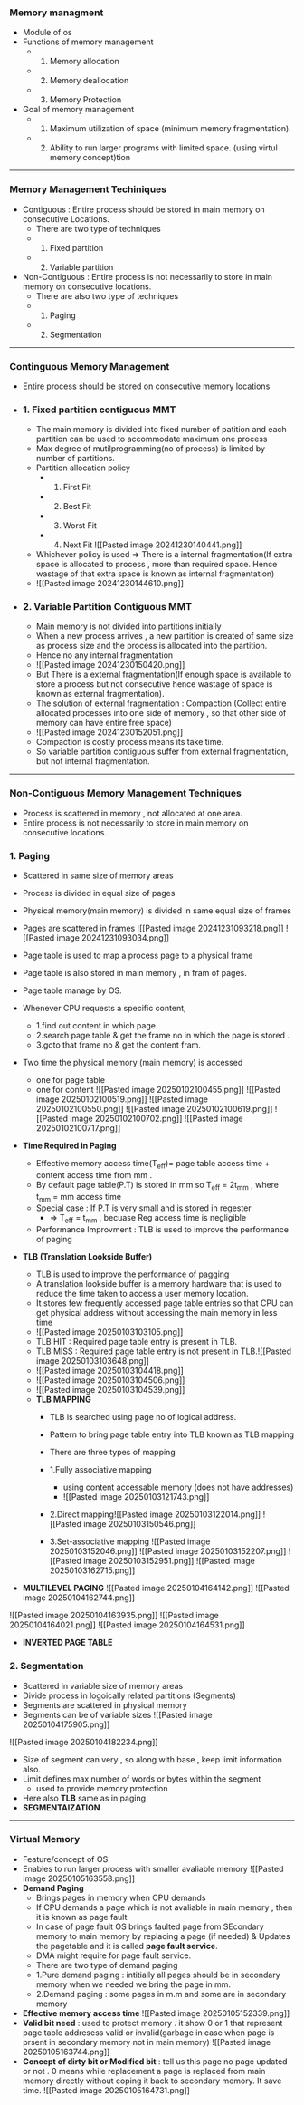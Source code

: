 ### **Memory managment**
- Module of os 
- Functions of memory management
	- 1. Memory allocation
	- 2. Memory deallocation 
	- 3. Memory Protection 
- Goal of memory management 
	- 1. Maximum utilization of space (minimum memory fragmentation).
	- 2. Ability to run larger programs with limited space. (using virtul memory concept)tion

---

### **Memory Management Techiniques**
- Contiguous  : Entire process should be stored in main memory on consecutive Locations. 
	- There are two type of techniques
	- 1. Fixed partition
	- 2. Variable partition 
- Non-Contiguous : Entire process is not necessarily to store in main memory on consecutive locations.
	- There are also two type of techniques 
	- 1. Paging 
	-  2. Segmentation

----
### **Continguous Memory Management**
- Entire process should be stored on consecutive memory locations
- ### 1. Fixed partition contiguous MMT
	- The main memory is divided into fixed number of patition and each partition can be used to accommodate maximum one process 
	- Max degree of mutilprogramming(no of process) is limited by number of partitions.
	- Partition allocation policy 
		- 1. First Fit
		- 2. Best Fit 
		- 3. Worst Fit
		- 4. Next Fit ![[Pasted image 20241230140441.png]]
	- Whichever policy is used => There is a internal fragmentation(If extra space is allocated to process , more than required space. Hence wastage of that extra space is known as internal fragmentation)
	- ![[Pasted image 20241230144610.png]]
- ### 2. Variable Partition Contiguous MMT
	- Main memory is not divided into partitions initially 
	- When a new process arrives , a new partition is created of same size as process size and the process is allocated into the partition.
	- Hence no any internal fragmentation
	- ![[Pasted image 20241230150420.png]]
	- But There is a external fragmentation(If enough space is available to store a process but not consecutive hence wastage of space is known as external fragmentation).
	- The solution of external fragmentation : Compaction (Collect entire allocated processes into one side of memory , so that other side of memory can have entire free space)
	- ![[Pasted image 20241230152051.png]]
	- Compaction is costly process means its take time.
	- So variable partition contiguous suffer from external fragmentation, but not internal fragmentation.
---
### **Non-Contiguous Memory Management Techniques**
- Process is scattered in memory , not allocated at one area.
- Entire process is not necessarily to store in main memory on consecutive locations.
### 1. Paging
- Scattered in same size of memory areas
- Process is divided in equal size of pages
-  Physical memory(main memory) is divided in same equal size of frames
- Pages are scattered in frames ![[Pasted image 20241231093218.png]] ![[Pasted image 20241231093034.png]]
- Page table is used to map a process page to a physical frame
- Page table is also stored in main memory , in fram of pages.
- Page table manage by OS.
- Whenever CPU requests a specific content,
	- 1.find out content in which page
	- 2.search page table & get the frame no in which the page is stored .
	- 3.goto that frame no & get the content fram.
- Two time the physical memory (main memory) is accessed
	- one for page table
	- one for content 
![[Pasted image 20250102100455.png]]
![[Pasted image 20250102100519.png]]
![[Pasted image 20250102100550.png]]
![[Pasted image 20250102100619.png]]
![[Pasted image 20250102100702.png]]
![[Pasted image 20250102100717.png]]

- **Time Required in Paging**
	- Effective memory access time(T<sub>eff</sub>)= page table access time + content access time from mm .
	- By default page table(P.T) is stored in mm so   T<sub>eff</sub> = 2t<sub>mm</sub>  , where t<sub>mm</sub> = mm access time
	- Special case : If P.T is very small and is stored in regester
		-  => T<sub>eff</sub> = t<sub>mm</sub>  , becuase Reg access time is negligible
	- Performance Improvment : TLB is used to improve the performance of paging 
- **TLB (Translation Lookside Buffer)**
	- TLB is used to improve the performance of pagging
	- A translation lookside buffer is a memory hardware that is used to reduce the time taken to access a user memory location.
	- It stores few frequently accessed page table entries so that CPU can get physical address without accessing the main memory in less time
	- ![[Pasted image 20250103103105.png]]
	- TLB HIT : Required page table entry is present in TLB.
	- TLB MISS : Required page table entry is not present in TLB.![[Pasted image 20250103103648.png]]
	- ![[Pasted image 20250103104418.png]]
	- ![[Pasted image 20250103104506.png]]
	- ![[Pasted image 20250103104539.png]]
	- **TLB MAPPING** 
		- TLB is searched using page no of logical address.
		- Pattern to bring page table entry into TLB known as TLB mapping
		- There are three types of mapping
		- 1.Fully associative mapping 
			- using content accessable memory (does not have addresses)
			- ![[Pasted image 20250103121743.png]]
		- 2.Direct mapping![[Pasted image 20250103122014.png]]
			 ![[Pasted image 20250103150546.png]]
			 
		- 3.Set-associative mapping
			![[Pasted image 20250103152046.png]]
			![[Pasted image 20250103152207.png]]			![[Pasted image 20250103152951.png]]
		 ![[Pasted image 20250103162715.png]]
- **MULTILEVEL PAGING**	
![[Pasted image 20250104164142.png]]
![[Pasted image 20250104162744.png]]

 ![[Pasted image 20250104163935.png]]
 ![[Pasted image 20250104164021.png]]
 ![[Pasted image 20250104164531.png]]
 
 - **INVERTED PAGE TABLE**
### 2. Segmentation
- Scattered in variable size of memory areas 
- Divide process in logoically related partitions (Segments)
- Segments are scattered in physical memory 
- Segments can be of variable sizes
![[Pasted image 20250104175905.png]]

![[Pasted image 20250104182234.png]]
- Size of segment can very , so along with base , keep limit information also.
- Limit defines max number of words or bytes within the segment
	- used to provide memory protection 
- Here also **TLB** same as in paging 
- **SEGMENTAIZATION**

---
### **Virtual Memory**
- Feature/concept of OS
- Enables to run larger process with smaller avaliable memory ![[Pasted image 20250105163558.png]]
- **Demand Paging**
	- Brings pages in memory when CPU demands
	- If CPU demands a page which is not avaliable in main memory , then it is known as page fault
	- In case of page fault OS brings faulted page from SEcondary memory to main memory by replacing a page (if needed)  & Updates the pagetable and it is called **page fault service**.
	- DMA might require for page fault service.
	- There are two type of demand paging 
	- 1.Pure demand paging : intitially all pages should be in secondary memory when we needed we bring the page in mm. 
	- 2.Demand paging : some pages in m.m and some are in secondary memory 
- **Effective memory access time**
![[Pasted image 20250105152339.png]]
- **Valid bit need** : used to protect memory . it show 0 or 1  that represent page table addresess valid or invalid(garbage in case when page is prsent in secondary memory not in main memory) 
![[Pasted image 20250105163744.png]]
- **Concept of dirty bit or Modified bit** : tell us this page no page updated or not . 0 means while replacement a page is replaced from main memory directly without coping it back to secondary memory. It save time.
![[Pasted image 20250105164731.png]]

